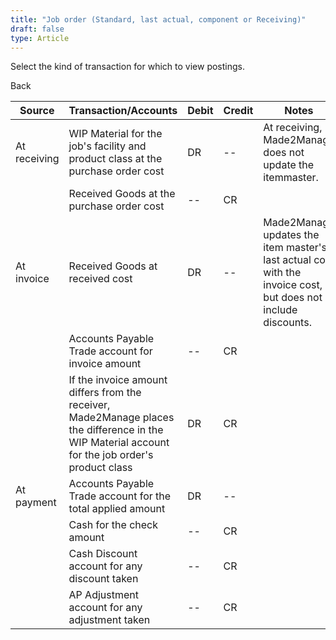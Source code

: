 ```yaml
---
title: "Job order (Standard, last actual, component or Receiving)"
draft: false
type: Article
---
```


Select the kind of transaction for which to view postings. 

Back

| Source       | Transaction/Accounts                                                                                                                             | Debit | Credit | Notes                                                                                                         |
|--------------|--------------------------------------------------------------------------------------------------------------------------------------------------|-------|--------|---------------------------------------------------------------------------------------------------------------|
| At receiving | WIP Material for the job's facility and product class at the purchase order cost                                                                 | DR    | --     | At receiving, Made2Manage does not update the itemmaster.                                                     |
|              | Received Goods at the purchase order cost                                                                                                        | --    | CR     |                                                                                                               |
| At invoice   | Received Goods at received cost                                                                                                                  | DR    | --     | Made2Manage updates the item master's last actual cost with the invoice cost, but does not include discounts. |
|              | Accounts Payable Trade account for invoice amount                                                                                                | --    | CR     |                                                                                                               |
|              | If the invoice amount differs from the receiver, Made2Manage places the difference in the WIP Material account for the job order's product class | DR    | CR     |                                                                                                               |
| At payment   | Accounts Payable Trade account for the total applied amount                                                                                      | DR    | --     |                                                                                                               |
|              | Cash for the check amount                                                                                                                        | --    | CR     |                                                                                                               |
|              | Cash Discount account for any discount taken                                                                                                     | --    | CR     |                                                                                                               |
|              | AP Adjustment account for any adjustment taken                                                                                                   | --    | CR     |                                                                                                               |